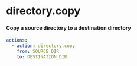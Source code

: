 # directory.copy

#### Copy a source directory to a destination directory

```yaml
actions:
  - action: directory.copy
    from: SOURCE_DIR
    to: DESTINATION_DIR
```

